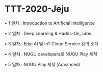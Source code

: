 # TTT-2020-Jeju
• 1 일차 : Introduction to Artificial Intelligence

• 2 일차 : Deep Learning & Hadns-On_Labs

• 3 일차 : Edgi AI 및 IoT Cloud Service 강의 소개

• 4 일차 : NUGU developers로 NUGU Play 제작

• 5 일차 : NUGU Play 제작 (Advanced)
